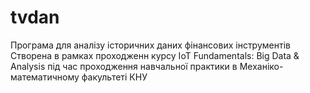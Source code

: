 # tvdan

Програма для аналізу історичних даних фінансових інструментів
Створена в рамках проходженн курсу IoT Fundamentals: Big Data & Analysis
під час проходження навчальної практики в Механіко-математичному факультеті КНУ
